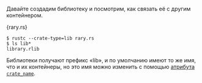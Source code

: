 Давайте создадим библиотеку и посмотрим, как связать её с другим контейнером.

{rary.rs}

```
$ rustc --crate-type=lib rary.rs
$ ls lib*
library.rlib
```

Библиотеки получают префикс «lib», и по умолчанию имеют то же имя, 
что и их контейнеры, но это имя можно изменить 
с помощью [атрибута `crate_name`][crate-name].

[crate-name]: /attribute/crate.html
